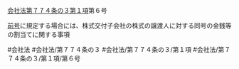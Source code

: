 [会社法第７７４条の３第１項](会社法＿＿＿＿第７７４条の３第１項)第６号

[前号](会社法＿＿＿＿第７７４条の３第１項第５号)に規定する場合には、株式交付子会社の株式の譲渡人に対する同号の金銭等の割当てに関する事項


#会社法
#会社法/第７７４条の３
#会社法/第７７４条の３/第１項
#会社法/第７７４条の３/第１項/第６号
